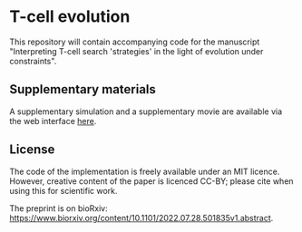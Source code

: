 # T-cell evolution

This repository will contain accompanying code for the manuscript 
"Interpreting T-cell search 'strategies' in the light of evolution under constraints".

## Supplementary materials

A supplementary simulation and a supplementary movie are available via the web 
interface [here](https://ingewortel.github.io/2022-Tcell-evolution/).

## License

The code of the implementation is freely available under an MIT licence. 
However, creative content of the paper is licenced 
CC-BY; please cite when using this for scientific work.

The preprint is on bioRxiv: https://www.biorxiv.org/content/10.1101/2022.07.28.501835v1.abstract.
